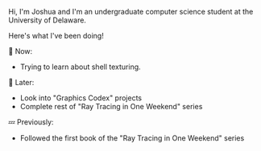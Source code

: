 Hi, I'm Joshua and I'm an undergraduate computer science student at the University of Delaware.

Here's what I've been doing!

💬 Now:
- Trying to learn about shell texturing.

💭 Later:
- Look into "Graphics Codex" projects
- Complete rest of "Ray Tracing in One Weekend" series

💤 Previously:
- Followed the first book of the "Ray Tracing in One Weekend" series
